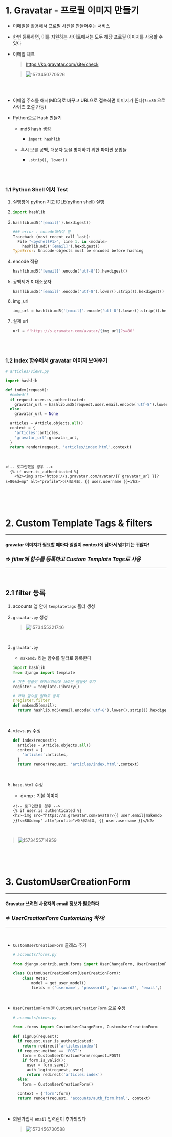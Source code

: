 # 1. Gravatar - 프로필 이미지 만들기

- 이메일을 활용해서 프로필 사진을 만들어주는 서비스

- 한번 등록하면, 이를 지원하는 사이트에서는 모두 해당 프로필 이미지를 사용할 수 있다

- 이메일 체크

  >  https://ko.gravatar.com/site/check 

  > ![1573450770526](images/1573450770526.png)

<br>

<br>

- 이메일 주소를 해시(MD5)로 바꾸고 URL으로 접속하면 이미지가 뜬다(`?s=80` 으로 사이즈 조절 가능)

- Python으로 Hash  만들기

  - md5 hash 생성
    - `import hashlib`

  - 혹시 모를 공백, 대문자 등을 방지하기 위한 파이썬 문법들
    - `.strip(), lower()`

<br>

<br>

### 1.1 Python Shell 에서 Test

1. 실행창에 python 치고 IDLE(python shell) 실행

2. ```python
   import hashlib
   ```

3. ```python
   hashlib.md5('[email]').hexdigest()
   
   ### error : encode해줘야 함
   Traceback (most recent call last):
     File "<pyshell#1>", line 1, in <module>
       hashlib.md5('[email]').hexdigest()
   TypeError: Unicode-objects must be encoded before hashing
   ```

4. encode 적용

   ```python
   hashlib.md5('[email]'.encode('utf-8')).hexdigest()
   ```

5. 공백제거 & 대소문자

   ```python
   hashlib.md5('[email]'.encode('utf-8').lower().strip()).hexdigest()
   ```

6. img_url

   ```python
   img_url = hashlib.md5('[email]'.encode('utf-8').lower().strip()).hexdigest()
   ```

7. 실제 url

   ```python
   url = f'https://s.gravatar.com/avatar/{img_url}?s=80'
   ```

<br>

<br>

### 1.2 Index 함수에서 gravatar 이미지 보여주기

```python
# articles/views.py

import hashlib

def index(request):
  #embed()
  if request.user.is_authenticated:
    gravatar_url = hashlib.md5(request.user.email.encode('utf-8').lower().strip()).hexdigest()
  else:
    gravatar_url = None

  articles = Article.objects.all()
  context = {
    'articles':articles,
    'gravatar_url':gravatar_url,
  }
  return render(request, 'articles/index.html',context)
```

<br>

```django
<!-- 로그인했을 경우 -->
  {% if user.is_authenticated %}
    <h2><img src="https://s.gravatar.com/avatar/{{ gravatar_url }}?s=80&d=mp" alt="profile">어서오세요, {{ user.username }}</h2>
```



<br>

<br>

<br>

# 2. Custom Template Tags & filters

-----------------------------------------------------------------------------------------------------------------------------------------------------------

#### gravatar 이미지가 필요할 때마다 일일이 context에 담아서 넘기기는 귀찮다!

### *=> filter에 함수를 등록하고 Custom Template Tags로 사용*

-----------------------------------------------------------------------------------------------------------------------------------------------------------

<br>

## 2.1 filter 등록

1. accounts 앱 안에 `templatetags` 폴더 생성

2. `gravatar.py` 생성

   > ![1573455321746](images/1573455321746.png)

<br>

3. `gravatar.py`

   - `makemd5` 라는 함수를 필터로 등록한다

   ```python
   import hashlib
   from django import template
   
   # 기존 템플릿 라이브러리에 새로운 템플릿 추가
   register = template.Library()
   
   # 아래 함수를 필터로 등록
   @register.filter
   def makemd5(email):
     return hashlib.md5(email.encode('utf-8').lower().strip()).hexdigest()
   ```

<br>

4. `views.py` 수정

   ```python
   def index(request):
     articles = Article.objects.all()
     context = {
       'articles':articles,
     }
     return render(request, 'articles/index.html',context)
   ```

<br>

5. `base.html` 수정

   - d=mp : 기본 이미지

   ```django
   <!-- 로그인했을 경우 -->
   {% if user.is_authenticated %}
   <h2><img src="https://s.gravatar.com/avatar/{{ user.email|makemd5 }}?s=80&d=mp" alt="profile">어서오세요, {{ user.username }}</h2>
   ```

<br>

> ![1573455714959](images/1573455714959.png)



<br>

<br>

<br>

# 3. CustomUserCreationForm

-----------------------------------------------------------------------------------------------------------------------------------------------------------

#### Gravatar 쓰려면 사용자의 email 정보가 필요하다

### *=> UserCreationForm Customizing 하자!*

-----------------------------------------------------------------------------------------------------------------------------------------------------------

<br>

- `CustomUserCreationForm`  클래스 추가

  ```python
  # accounts/forms.py
  
  from django.contrib.auth.forms import UserChangeForm, UserCreationForm
  
  class CustomUserCreationForm(UserCreationForm):
      class Meta:
          model = get_user_model()
          fields = ('username', 'password1', 'password2', 'email',)
  ```

<br>

- `UserCreationForm` 을 `CustomUserCreationForm`  으로 수정

  ```python
  # accounts/views.py
  
  from .forms import CustomUserChangeForm, CustomUserCreationForm
  
  def signup(request):
    if request.user.is_authenticated:
      return redirect('articles:index')
    if request.method == 'POST':
      form = CustomUserCreationForm(request.POST)
      if form.is_valid():
        user = form.save()
        auth_login(request, user)
        return redirect('articles:index')
    else:
      form = CustomUserCreationForm()
  
    context = {'form':form}
    return render(request, 'accounts/auth_form.html', context) 
  ```

<br>

- 회원가입시 `email` 입력란이 추가되었다

  > ![1573456730588](images/1573456730588.png)